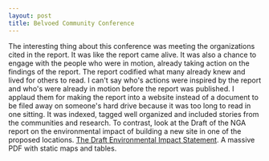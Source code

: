 ```yaml
---
layout: post
title: Belvoed Community Conference
---
```

 The interesting thing about this conference was meeting the organizations cited in the report. It was like the report came alive. It was also a chance to engage with the people who were in motion, already taking action on the findings of the report. The report codified what many already knew and lived for others to read. I can't say who's actions were inspired by the report and who's were already in motion before the report was published. I applaud them for making the report into a website instead of a document to be filed away on someone's hard drive because it was too long to read in one sitting. It was indexed, tagged well organized and included stories from the communities and research. To contrast, look at the Draft of the NGA report on the environmental impact of building a new site in one of the proposed locations. [The Draft Environmental Impact Statement](http://nextngawest.com/site/DEIS/DRAFT_EIS_NGA_West_Campus_Greater_StLouis_Area.pdf). A massive PDF with static maps and tables.
